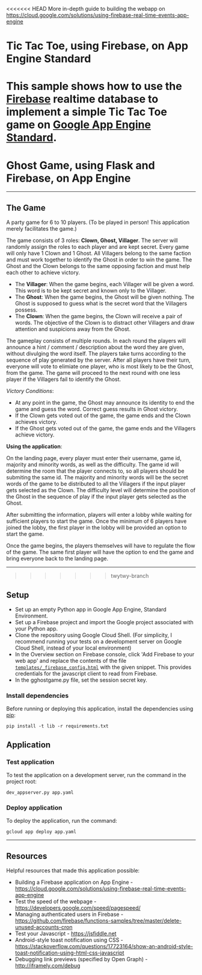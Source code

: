 <<<<<<< HEAD
More in-depth guide to building the webapp on https://cloud.google.com/solutions/using-firebase-real-time-events-app-engine

# Tic Tac Toe, using Firebase, on App Engine Standard

This sample shows how to use the [Firebase](https://firebase.google.com/)
realtime database to implement a simple Tic Tac Toe game on [Google App Engine
Standard](https://cloud.google.com/appengine).
=======
# Ghost Game, using Flask and Firebase, on App Engine
___

## The Game
A party game for 6 to 10 players. (To be played in person! This application merely facilitates the game.)

The game consists of 3 roles: **Clown, Ghost, Villager**. The server will randomly assign the roles to each player and are kept secret. Every game will only have 1 Clown and 1 Ghost. All Villagers belong to the same faction and must work together to identify the Ghost in order to win the game. The Ghost and the Clown belongs to the same opposing faction and must help each other to achieve victory.

* The **Villager**: When the game begins, each Villager will be given a word. This word is to be kept secret and known only to the Villager.
* The **Ghost**: When the game begins, the Ghost will be given nothing. The Ghost is supposed to guess what is the secret word that the Villagers possess.
* The **Clown**: When the game begins, the Clown will receive a pair of words. The objective of the Clown is to distract other Villagers and draw attention and suspicions away from the Ghost.

The gameplay consists of multiple rounds. In each round the players will announce a hint / comment / description about the word they are given, without divulging the word itself. The players take turns according to the sequence of play generated by the server. After all players have their turn, everyone will vote to elimiate one player, who is most likely to be the Ghost, from the game. The game will proceed to the next round with one less player if the Villagers fail to identify the Ghost.

_Victory Conditions_:
* At any point in the game, the Ghost may announce its identity to end the game and guess the word. Correct guess results in Ghost victory.
* If the Clown gets voted out of the game, the game ends and the Clown achieves victory.
* If the Ghost gets voted out of the game, the game ends and the Villagers achieve victory.

**Using the application**:

On the landing page, every player must enter their username, game id, majority and minority words, as well as the difficulty.
The game id will determine the room that the player connects to, so all players should be submiting the same id. The majority and minority words will be the secret words of the game to be distributed to all the Villagers if the input player gets selected as the Clown. The difficulty level will determine the position of the Ghost in the sequence of play if the input player gets selected as the Ghost.

After submitting the information, players will enter a lobby while waiting for sufficient players to start the game. Once the minimum of 6 players have joined the lobby, the first player in the lobby will be provided an option to start the game.

Once the game begins, the players themselves will have to regulate the flow of the game. The same first player will have the option to end the game and bring everyone back to the landing page.

___
>>>>>>> twytwy-branch

## Setup

* Set up an empty Python app in Google App Engine, Standard Environment.
* Set up a Firebase project and import the Google project associated with your Python app.
* Clone the repository using Google Cloud Shell. (For simplicity, I recommend running your tests on a development server on Google Cloud Shell, instead of your local environment)
* In the Overview section on Firebase console, click 'Add Firebase to your web app' and replace the
  contents of the file
  [`templates/_firebase_config.html`](templates/_firebase_config.html) with the
  given snippet. This provides credentials for the javascript client to read from Firebase.
* In the gghostgame.py file, set the session secret key.

### Install dependencies

Before running or deploying this application, install the dependencies using
[pip](http://pip.readthedocs.io/en/stable/):

    pip install -t lib -r requirements.txt

## Application

### Test application
To test the application on a development server, run the command in the project root:

    dev_appserver.py app.yaml

### Deploy application
To deploy the application, run the command:

    gcloud app deploy app.yaml

___

## Resources

Helpful resources that made this application possible:

* Building a Firebase application on App Engine - https://cloud.google.com/solutions/using-firebase-real-time-events-app-engine
* Test the speed of the webpage - https://developers.google.com/speed/pagespeed/
* Managing authenticated users in Firebase - https://github.com/firebase/functions-samples/tree/master/delete-unused-accounts-cron
* Test your Javascript - https://jsfiddle.net
* Android-style toast notification using CSS - https://stackoverflow.com/questions/17723164/show-an-android-style-toast-notification-using-html-css-javascript
* Debugging link previews (specified by Open Graph) - http://iframely.com/debug